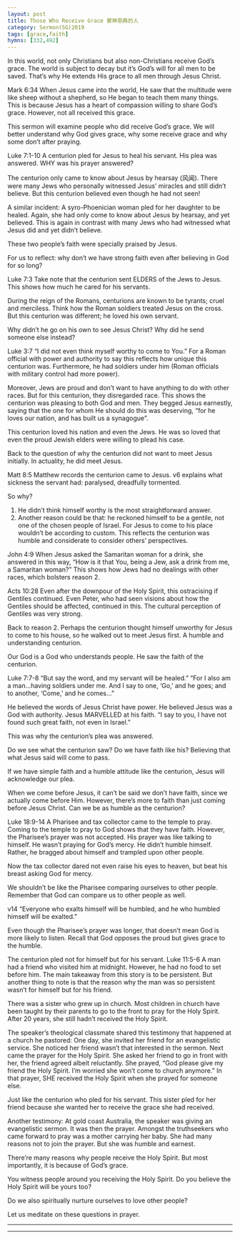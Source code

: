 ```yaml
---
layout: post
title: Those Who Receive Grace 蒙神恩典的人
category: Sermon(SG)2019
tags: [grace,faith]
hymns: [332,492]
---
```


In this world, not only Christians but also non-Christians receive God’s grace. The world is subject to decay but it’s God’s will for all men to be saved. That’s why He extends His grace to all men through Jesus Christ. 

Mark 6:34
When Jesus came into the world, He saw that the multitude were like sheep without a shepherd, so He began to teach them many things. This is because Jesus has a heart of compassion willing to share God’s grace. However, not all received this grace. 

This sermon will examine people who did receive God’s grace. We will better understand why God gives grace, why some receive grace and why some don’t after praying. 

Luke 7:1-10
A centurion pled for Jesus to heal his servant. His plea was answered. WHY was his prayer answered?

The centurion only came to know about Jesus by hearsay (风闻). There were many Jews who personally witnessed Jesus’ miracles and still didn’t believe. But this centurion believed even though he had not seen! 

A similar incident:
A syro-Phoenician woman pled for her daughter to be healed. Again, she had only come to know about Jesus by hearsay, and yet believed. This is again in contrast with many Jews who had witnessed what Jesus did and yet didn’t believe.

These two people’s faith were specially praised by Jesus. 

For us to reflect: why don’t we have strong faith even after believing in God for so long?

Luke 7:3
Take note that the centurion sent ELDERS of the Jews to Jesus. This shows how much he cared for his servants. 

During the reign of the Romans, centurions are known to be tyrants; cruel and merciless. Think how the Roman soldiers treated Jesus on the cross. But this centurion was different; he loved his own servant. 

Why didn’t he go on his own to see Jesus Christ? Why did he send someone else instead?

Luke 3:7
“I did not even think myself worthy to come to You.”
For a Roman official with power and authority to say this reflects how unique this centurion was. Furthermore, he had soldiers under him (Roman officials with military control had more power). 

Moreover, Jews are proud and don’t want to have anything to do with other races. But for this centurion, they disregarded race. This shows the centurion was pleasing to both God and men. They begged Jesus earnestly, saying that the one for whom He should do this was deserving, “for he loves our nation, and has built us a synagogue”. 

This centurion loved his nation and even the Jews. He was so loved that even the proud Jewish elders were willing to plead his case. 

Back to the question of why the centurion did not want to meet Jesus initially. In actuality, he did meet Jesus.

Matt 8:5
Matthew records the centurion came to Jesus. v6 explains what sickness the servant had: paralysed, dreadfully tormented. 

So why?
1. He didn’t think himself worthy is the most straightforward answer.
2. Another reason could be that: he reckoned himself to be a gentile, not one of the chosen people of Israel. For Jesus to come to his place wouldn’t be according to custom. This reflects the centurion was humble and considerate to consider others’ perspectives. 

John 4:9
When Jesus asked the Samaritan woman for a drink, she answered in this way, “How is it that You, being a Jew, ask a drink from me, a Samaritan woman?” This shows how Jews had no dealings with other races, which bolsters reason 2. 

Acts 10:28
Even after the downpour of the Holy Spirit, this ostracising if Gentiles continued. Even Peter, who had seen visions about how the Gentiles should be affected, continued in this. The cultural perception of Gentiles was very strong. 

Back to reason 2. Perhaps the centurion thought himself unworthy for Jesus to come to his house, so he walked out to meet Jesus first. A humble and understanding centurion. 

Our God is a God who understands people. He saw the faith of the centurion. 

Luke 7:7-8
“But say the word, and my servant will be healed.”
“For I also am a man...having soldiers under me. And I say to one, ‘Go,’ and he goes; and to another, ‘Come,’ and he comes...”

He believed the words of Jesus Christ have power. He believed Jesus was a God with authority. Jesus MARVELLED at his faith. “I say to you, I have not found such great faith, not even in Israel.”

This was why the centurion’s plea was answered.

Do we see what the centurion saw? Do we have faith like his? Believing that what Jesus said will come to pass. 

If we have simple faith and a humble attitude like the centurion, Jesus will acknowledge our plea. 

When we come before Jesus, it can’t be said we don’t have faith, since we actually come before Him. However, there’s more to faith than just coming before Jesus Christ. Can we be as humble as the centurion?

Luke 18:9-14
A Pharisee and tax collector came to the temple to pray. Coming to the temple to pray to God shows that they have faith. However, the Pharisee’s prayer was not accepted. His prayer was like talking to himself. He wasn’t praying for God’s mercy. He didn’t humble himself. Rather, he bragged about himself and trampled upon other people. 

Now the tax collector dared not even raise his eyes to heaven, but beat his breast asking God for mercy. 

We shouldn’t be like the Pharisee comparing ourselves to other people. Remember that God can compare us to other people as well. 

v14 “Everyone who exalts himself will be humbled, and he who humbled himself will be exalted.”

Even though the Pharisee’s prayer was longer, that doesn’t mean God is more likely to listen. Recall that God opposes the proud but gives grace to the humble. 

The centurion pled not for himself but for his servant.
Luke 11:5-6
A man had a friend who visited him at midnight. However, he had no food to set before him. The main takeaway from this story is to be persistent. But another thing to note is that the reason why the man was so persistent wasn’t for himself but for his friend. 

There was a sister who grew up in church. Most children in church have been taught by their parents to go to the front to pray for the Holy Spirit. After 20 years, she still hadn’t received the Holy Spirit. 

The speaker’s theological classmate shared this testimony that happened at a church he pastored:
One day, she invited her friend for an evangelistic service. She noticed her friend wasn’t that interested in the sermon. Next came the prayer for the Holy Spirit. She asked her friend to go in front with her, the friend agreed albeit reluctantly. She prayed, “God please give my friend the Holy Spirit. I’m worried she won’t come to church anymore.” In that prayer, SHE received the Holy Spirit when she prayed for someone else. 

Just like the centurion who pled for his servant. This sister pled for her friend because she wanted her to receive the grace she had received. 

Another testimony:
At gold coast Australia, the speaker was giving an evangelistic sermon. It was then the prayer. Amongst the truthseekers who came forward to pray was a mother carrying her baby. She had many reasons not to join the prayer. But she was humble and earnest. 

There’re many reasons why people receive the Holy Spirit. But most importantly, it is because of God’s grace. 

You witness people around you receiving the Holy Spirit. Do you believe the Holy Spirit will be yours too?

Do we also spiritually nurture ourselves to love other people?

Let us meditate on these questions in prayer.  


----
****
